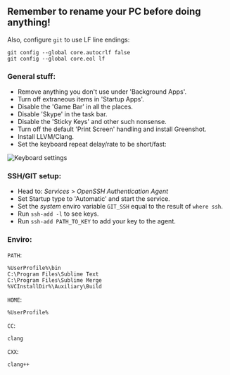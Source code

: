 ## Remember to rename your PC before doing anything!

Also, configure `git` to use LF line endings:

```
git config --global core.autocrlf false
git config --global core.eol lf
```

### General stuff:

- Remove anything you don't use under 'Background Apps'.
- Turn off extraneous items in 'Startup Apps'.
- Disable the 'Game Bar' in all the places.
- Disable 'Skype' in the task bar.
- Disable the 'Sticky Keys' and other such nonsense.
- Turn off the default 'Print Screen' handling and install Greenshot.
- Install LLVM/Clang.
- Set the keyboard repeat delay/rate to be short/fast:

![Keyboard settings](https://gist.githubusercontent.com/ryanpcmcquen/1ccef39e0bb4c75be0d7d834b25bd6bb/raw/Annotation%25202020-05-10%2520230623.jpg)

### SSH/GIT setup:

- Head to: _Services_ > _OpenSSH Authentication Agent_
- Set Startup type to 'Automatic' and start the service.
- Set the _system_ enviro variable `GIT_SSH` equal to
the result of `where ssh`.
- Run `ssh-add -l` to see keys.
- Run `ssh-add PATH_TO_KEY` to add your key to the agent.

### Enviro:

`PATH`:

```
%UserProfile%\bin
C:\Program Files\Sublime Text
C:\Program Files\Sublime Merge
%VCInstallDir%\Auxiliary\Build
```

`HOME`:

```
%UserProfile%
```

`CC`:

```
clang
```

`CXX`:

```
clang++
```
